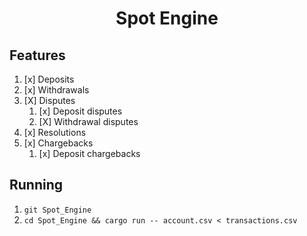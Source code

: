 <h1 align="center">Spot Engine</h1>

## Features
1. [x] Deposits
2. [x] Withdrawals
3. [X] Disputes
    1. [x] Deposit disputes
    2. [X] Withdrawal disputes
4. [x] Resolutions
5. [x] Chargebacks
    1. [x] Deposit chargebacks

## Running
  1. `git Spot_Engine `
  2. `cd Spot_Engine && cargo run -- account.csv < transactions.csv`
